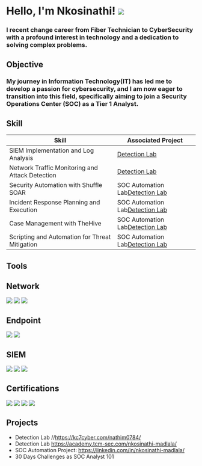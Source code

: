  <h1>Hello, I'm Nkosinathi!
<a href="https://linkedin.com/nkosinathi-madlalaProfile"><img src="https://img.shields.io/badge/-LinkedIn-0072b1?&style=for-the-badge&logo=linkedin&logoColor=white" /></a>

<h3>I recent change career from Fiber Technician to CyberSecurity with a profound interest in technology and a dedication to solving complex problems.</h3>

## Objective

<h3>My journey in Information Technology(IT) has led me to develop a passion for cybersecurity, and I am now eager to transition into this field, specifically aiming to join a Security Operations Center (SOC) as a Tier 1 Analyst.</h3>

## Skill

| Skill                                         | Associated Project         |
|-----------------------------------------------|----------------------------|
| SIEM Implementation and Log Analysis          | <a href="https://TryHackMe.com">Detection Lab</a>|
| Network Traffic Monitoring and Attack Detection | <a href="https://TryHackMe.com">Detection Lab</a>|
| Security Automation with Shuffle SOAR         | SOC Automation Lab<a href="https://academy.tcm-sec.com">Detection Lab</a>|
| Incident Response Planning and Execution      | SOC Automation Lab<a href="https://academy.tcm-sec.com">Detection Lab</a>|
| Case Management with TheHive                  | SOC Automation Lab<a href="https://academy.tcm-sec.com">Detection Lab</a>| 
| Scripting and Automation for Threat Mitigation | SOC Automation Lab<a href="https://academy.tcm-sec.com">Detection Lab</a>|

## Tools


## Network
<div>
    <img src="https://img.shields.io/badge/-Wireshark-1679A7?&style=for-the-badge&logo=Wireshark&logoColor=white" />
    <img src="https://img.shields.io/badge/-Nmap-EF3B2D?&style=for-the-badge&logo=Suricata&logoColor=white" />
    <img src="https://img.shields.io/badge/-Zeek-777BB4?&style=for-the-badge&logo=Snort&logoColor=white" />
</div>

## Endpoint
<div>
    <img src="https://img.shields.io/badge/-Microsoft_Defender_for_Endpoint-00A4EF?&style=for-the-badge&logo=Microsoft&logoColor=white" />
    <img src="https://img.shields.io/badge/-Velociraptor-4B275F?&style=for-the-badge&logo=Velociraptor&logoColor=white" />
</div>

## SIEM
<div>
    <img src="https://img.shields.io/badge/-Microsoft_Sentinel-0078D4?&style=for-the-badge&logo=Microsoft&logoColor=white" />
    <img src="https://img.shields.io/badge/-Splunk-000000?&style=for-the-badge&logo=Splunk&logoColor=white" />
    <img src="https://img.shields.io/badge/-Elastic-005571?&style=for-the-badge&logo=Elastic&logoColor=white" />
</div>

## Certifications
<div>
<img src="https://img.shields.io/badge/-National Certificate For Supporting System%2B-FF0000?&style=for-the-badge&logo=CompTIA&logoColor=white" />
<img src="https://img.shields.io/badge/-CCNA%2B-007ACC?&style=for-the-badge&logo=CompTIA&logoColor=white" />
<img src="https://img.shields.io/badge/-A%2B-4D4D4D?&style=for-the-badge&logo=CompTIA&logoColor=white" />
<img src="https://img.shields.io/badge/-MCSE-006400?&style=for-the-badge&logoColor=white" />
</div>

## Projects
- Detection Lab //https://kc7cyber.com/nathim0784/
- Detection Lab https://academy.tcm-sec.com/nkosinathi-madlala/
- SOC Automation Project: https://linkedin.com/in/nkosinathi-madlala/
- 30 Days Challenges as SOC Analyst 101
  
  


<!--
**NathiMadlala/NathiMadlala** is a ✨ _special_ ✨ repository because its `README.md` (this file) appears on your GitHub profile.

Here are some ideas to get you started:

- 🔭 I’m currently working on ...
- 🌱 I’m currently learning ...
- 👯 I’m looking to collaborate on ...
- 🤔 I’m looking for help with ...
- 💬 Ask me about ...
- 📫 How to reach me: ...
- 😄 Pronouns: ...
- ⚡ Fun fact: ...
-->
